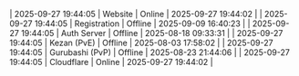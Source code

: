| 2025-09-27 19:44:05 | Website | Online | 2025-09-27 19:44:02 |
| 2025-09-27 19:44:05 | Registration | Offline | 2025-09-09 16:40:23 |
| 2025-09-27 19:44:05 | Auth Server | Offline | 2025-08-18 09:33:31 |
| 2025-09-27 19:44:05 | Kezan (PvE) | Offline | 2025-08-03 17:58:02 |
| 2025-09-27 19:44:05 | Gurubashi (PvP) | Offline | 2025-08-23 21:44:06 |
| 2025-09-27 19:44:05 | Cloudflare | Online | 2025-09-27 19:44:02 |
